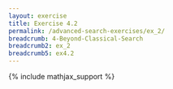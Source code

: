 ```yaml
---
layout: exercise
title: Exercise 4.2
permalink: /advanced-search-exercises/ex_2/
breadcrumb: 4-Beyond-Classical-Search
breadcrumb2: ex_2
breadcrumb5: ex4.2
---
```


{% include mathjax_support %}



